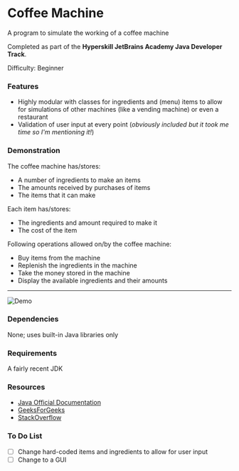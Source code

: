# Coffee Machine

A program to simulate the working of a coffee machine

Completed as part of the **Hyperskill JetBrains Academy Java Developer Track**.

Difficulty: Beginner

### Features
* Highly modular with classes for ingredients and (menu) items to allow for simulations of other machines (like a vending machine) or even a restaurant
* Validation of user input at every point (*obviously included but it took me time so I'm mentioning it!*)

### Demonstration

The coffee machine has/stores:

* A number of ingredients to make an items
* The amounts received by purchases of items
* The items that it can make

Each item has/stores:

* The ingredients and amount required to make it
* The cost of the item

Following operations allowed on/by the coffee machine:

* Buy items from the machine
* Replenish the ingredients in the machine
* Take the money stored in the machine
* Display the available ingredients and their amounts

---
![Demo](https://drive.google.com/uc?export=view&id=11SdU6EQDoKpq73Im05HCGEaeczWjLiv_)

### Dependencies

None; uses built-in Java libraries only

### Requirements

A fairly recent JDK

### Resources

* [Java Official Documentation](https://docs.oracle.com/javase/8/docs/)
* [GeeksForGeeks](https://www.geeksforgeeks.org/)
* [StackOverflow](https://stackoverflow.com/)

### To Do List

- [ ] Change hard-coded items and ingredients to allow for user input
- [ ] Change to a GUI